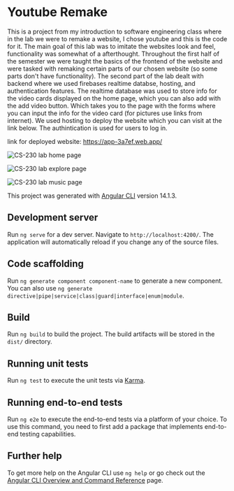 # Youtube Remake 

This is a project from my introduction to software engineering class where in the lab we were to remake a website, I chose youtube and this is the code for it. The main goal of this lab was to imitate the websites look and feel, functionality was somewhat of a afterthought. Throughout the first half of the semester we were taught the basics of the frontend of the website and were tasked with remaking certain parts of our chosen website (so some parts don't have functionality). The second part of the lab dealt with backend where we used firebases realtime databse, hosting, and authentication features. The realtime database was used to store info for the video cards displayed on the home page, which you can also add with the add video button. Which takes you to the page with the forms where you can input the info for the video card (for pictures use links from internet). We used hosting to deploy the website which you can visit at the link below. The authintication is used for users to log in.

link for deployed website: https://app-3a7ef.web.app/



![CS-230 lab home page](https://user-images.githubusercontent.com/111936234/208282950-0ff8deb2-d033-442f-afe4-715e7294c09d.png)


![CS-230 lab explore page](https://user-images.githubusercontent.com/111936234/208282954-8dd667df-7681-4168-8c6b-08e7dcd65283.png)

![CS-230 lab music page](https://user-images.githubusercontent.com/111936234/208282957-c1eb6ab0-6da4-4ef7-9482-915023004a4c.png)

This project was generated with [Angular CLI](https://github.com/angular/angular-cli) version 14.1.3.

## Development server

Run `ng serve` for a dev server. Navigate to `http://localhost:4200/`. The application will automatically reload if you change any of the source files.

## Code scaffolding

Run `ng generate component component-name` to generate a new component. You can also use `ng generate directive|pipe|service|class|guard|interface|enum|module`.

## Build

Run `ng build` to build the project. The build artifacts will be stored in the `dist/` directory.

## Running unit tests

Run `ng test` to execute the unit tests via [Karma](https://karma-runner.github.io).

## Running end-to-end tests

Run `ng e2e` to execute the end-to-end tests via a platform of your choice. To use this command, you need to first add a package that implements end-to-end testing capabilities.

## Further help

To get more help on the Angular CLI use `ng help` or go check out the [Angular CLI Overview and Command Reference](https://angular.io/cli) page.
